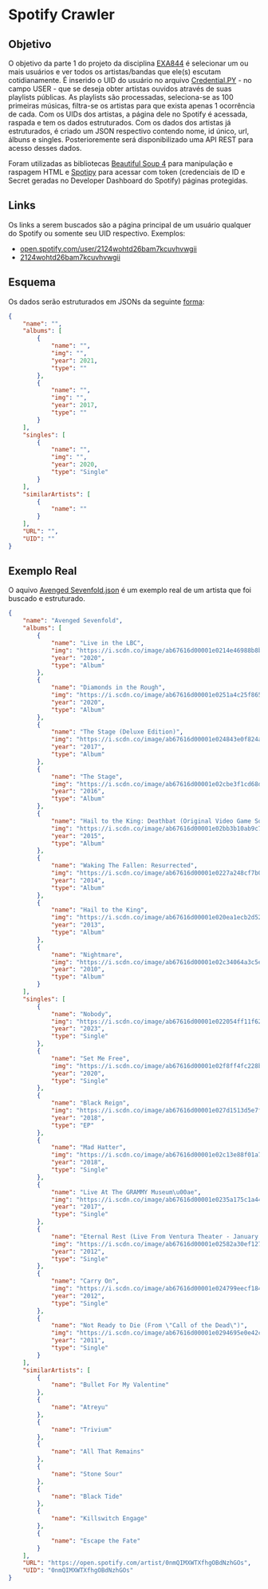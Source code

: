 # Spotify Crawler

## Objetivo
O objetivo da parte 1 do projeto da disciplina [EXA844](https://sites.google.com/a/ecomp.uefs.br/joao/home/courses/exa844) é selecionar um ou mais usuários e ver todos os artistas/bandas que ele(s) escutam cotidianamente.
É inserido o UID do usuário no arquivo [Credential.PY](https://github.com/ian-zaque/exa844-projeto/blob/main/Credentials.py) - no campo USER - que se deseja obter artistas ouvidos através de suas playlists públicas. As playlists são processadas, seleciona-se as 100 primeiras músicas, filtra-se os artistas para que exista apenas 1 ocorrência de cada. Com os UIDs dos artistas, a página dele no Spotify é acessada, raspada e tem os dados estruturados.
Com os dados dos artistas já estruturados, é criado um JSON respectivo contendo nome, id único, url, álbuns e singles. Posterioremente será disponibilizado uma API REST para acesso desses dados.

Foram utilizadas as bibliotecas [Beautiful Soup 4](https://www.crummy.com/software/BeautifulSoup/bs4/doc/) para manipulação e raspagem HTML e [Spotipy](https://spotipy.readthedocs.io/en/2.22.1/#installation) para acessar com token (credenciais de ID e Secret geradas no Developer Dashboard do Spotify) páginas protegidas.

## Links
Os links a serem buscados são a página principal de um usuário qualquer do Spotify ou somente seu UID respectivo.
Exemplos:
- [open.spotify.com/user/2124wohtd26bam7kcuvhvwgii](https://open.spotify.com/user/2124wohtd26bam7kcuvhvwgii)
- [2124wohtd26bam7kcuvhvwgii](https://open.spotify.com/user/2124wohtd26bam7kcuvhvwgii)

## Esquema
Os dados serão estruturados em JSONs da seguinte [forma](https://github.com/ian-zaque/exa844-projeto/blob/main/esquema.json):

```json
{
    "name": "",
    "albums": [
        {
            "name": "",
            "img": "",
            "year": 2021,
            "type": ""
        },
        {
            "name": "",
            "img": "",
            "year": 2017,
            "type": ""
        }
    ],
    "singles": [
        {
            "name": "",
            "img": "",
            "year": 2020,
            "type": "Single"
        }
    ],
    "similarArtists": [
        {
            "name": ""
        }
    ],
    "URL": "",
    "UID": ""
}
```

## Exemplo Real
O aquivo [Avenged Sevenfold.json](https://github.com/ian-zaque/exa844-projeto/blob/main/Avenged%20Sevenfold.json) é um exemplo real de um artista que foi buscado e estruturado.

```json
{
    "name": "Avenged Sevenfold",
    "albums": [
        {
            "name": "Live in the LBC",
            "img": "https://i.scdn.co/image/ab67616d00001e0214e46988b8b3ed36de9b7f92",
            "year": "2020",
            "type": "Album"
        },
        {
            "name": "Diamonds in the Rough",
            "img": "https://i.scdn.co/image/ab67616d00001e0251a4c25f865262b2a03c7b90",
            "year": "2020",
            "type": "Album"
        },
        {
            "name": "The Stage (Deluxe Edition)",
            "img": "https://i.scdn.co/image/ab67616d00001e024843e0f824a00334e811279c",
            "year": "2017",
            "type": "Album"
        },
        {
            "name": "The Stage",
            "img": "https://i.scdn.co/image/ab67616d00001e02cbe3f1cd68d2ed2fec96b740",
            "year": "2016",
            "type": "Album"
        },
        {
            "name": "Hail to the King: Deathbat (Original Video Game Soundtrack)",
            "img": "https://i.scdn.co/image/ab67616d00001e02bb3b10ab9c78f1614a207298",
            "year": "2015",
            "type": "Album"
        },
        {
            "name": "Waking The Fallen: Resurrected",
            "img": "https://i.scdn.co/image/ab67616d00001e0227a248cf7b07baa9f643cafa",
            "year": "2014",
            "type": "Album"
        },
        {
            "name": "Hail to the King",
            "img": "https://i.scdn.co/image/ab67616d00001e020ea1ecb2d5271c2db402b0c2",
            "year": "2013",
            "type": "Album"
        },
        {
            "name": "Nightmare",
            "img": "https://i.scdn.co/image/ab67616d00001e02c34064a3c5e4a25892a091f3",
            "year": "2010",
            "type": "Album"
        }
    ],
    "singles": [
        {
            "name": "Nobody",
            "img": "https://i.scdn.co/image/ab67616d00001e022054ff11f6205e072c9b2ded",
            "year": "2023",
            "type": "Single"
        },
        {
            "name": "Set Me Free",
            "img": "https://i.scdn.co/image/ab67616d00001e02f8ff4fc228b1925ea53d8b85",
            "year": "2020",
            "type": "Single"
        },
        {
            "name": "Black Reign",
            "img": "https://i.scdn.co/image/ab67616d00001e027d1513d5e7f6bb88de6cdcd9",
            "year": "2018",
            "type": "EP"
        },
        {
            "name": "Mad Hatter",
            "img": "https://i.scdn.co/image/ab67616d00001e02c13e88f01a72ca6080656847",
            "year": "2018",
            "type": "Single"
        },
        {
            "name": "Live At The GRAMMY Museum\u00ae",
            "img": "https://i.scdn.co/image/ab67616d00001e0235a175c1a44ede1f48d390db",
            "year": "2017",
            "type": "Single"
        },
        {
            "name": "Eternal Rest (Live From Ventura Theater - January 2004)",
            "img": "https://i.scdn.co/image/ab67616d00001e02582a30ef12716bba22968904",
            "year": "2012",
            "type": "Single"
        },
        {
            "name": "Carry On",
            "img": "https://i.scdn.co/image/ab67616d00001e024799eecf1843c6d9742bc023",
            "year": "2012",
            "type": "Single"
        },
        {
            "name": "Not Ready to Die (From \"Call of the Dead\")",
            "img": "https://i.scdn.co/image/ab67616d00001e0294695e0e42ce2be29d783573",
            "year": "2011",
            "type": "Single"
        }
    ],
    "similarArtists": [
        {
            "name": "Bullet For My Valentine"
        },
        {
            "name": "Atreyu"
        },
        {
            "name": "Trivium"
        },
        {
            "name": "All That Remains"
        },
        {
            "name": "Stone Sour"
        },
        {
            "name": "Black Tide"
        },
        {
            "name": "Killswitch Engage"
        },
        {
            "name": "Escape the Fate"
        }
    ],
    "URL": "https://open.spotify.com/artist/0nmQIMXWTXfhgOBdNzhGOs",
    "UID": "0nmQIMXWTXfhgOBdNzhGOs"
}
```
